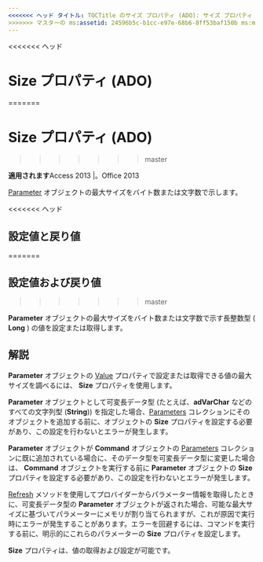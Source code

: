```yaml
---
<<<<<<< ヘッド タイトル: TOCTitle のサイズ プロパティ (ADO): サイズ プロパティ (ADO) === タイトル: Size プロパティ (ADO) TOCTitle: Size プロパティ (ADO)
>>>>>>> マスターの ms:assetid: 24596b5c-b1cc-e97e-68b6-8ff53baf150b ms:mtpsurl: https://msdn.microsoft.com/library/JJ249017(v=office.15) ms:contentKeyID: 48543753 ms.date: 2015/09/18 mtps_version: v=office.15
---
```


<<<<<<< ヘッド
# <a name="size-property-ado"></a>Size プロパティ (ADO)
=======
# <a name="size-property-ado"></a>Size プロパティ (ADO)
>>>>>>> master


**適用されます**Access 2013 |。Office 2013

[Parameter](parameter-object-ado.md) オブジェクトの最大サイズをバイト数または文字数で示します。

<<<<<<< ヘッド
## <a name="settings-and-return-values"></a>設定値と戻り値
=======
## <a name="settings-and-return-values"></a>設定値および戻り値
>>>>>>> master

**Parameter** オブジェクトの最大サイズをバイト数または文字数で示す長整数型 ( **Long** ) の値を設定または取得します。

## <a name="remarks"></a>解説

**Parameter** オブジェクトの [Value](value-property-ado.md) プロパティで設定または取得できる値の最大サイズを調べるには、 **Size** プロパティを使用します。

**Parameter** オブジェクトとして可変長データ型 (たとえば、**adVarChar** などのすべての文字列型 (**String**)) を指定した場合、[Parameters](parameters-collection-ado.md) コレクションにそのオブジェクトを追加する前に、オブジェクトの **Size** プロパティを設定する必要があり、この設定を行わないとエラーが発生します。

**Parameter** オブジェクトが **Command** オブジェクトの [Parameters](command-object-ado.md) コレクションに既に追加されている場合に、そのデータ型を可変長データ型に変更した場合は、 **Command** オブジェクトを実行する前に **Parameter** オブジェクトの **Size** プロパティを設定する必要があり、この設定を行わないとエラーが発生します。

[Refresh](refresh-method-ado.md) メソッドを使用してプロバイダーからパラメーター情報を取得したときに、可変長データ型の **Parameter** オブジェクトが返された場合、可能な最大サイズに基づいてパラメーターにメモリが割り当てられますが、これが原因で実行時にエラーが発生することがあります。エラーを回避するには、コマンドを実行する前に、明示的にこれらのパラメーターの **Size** プロパティを設定します。

**Size** プロパティは、値の取得および設定が可能です。

